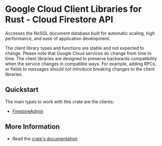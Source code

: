 # Google Cloud Client Libraries for Rust - Cloud Firestore API

<!-- Code generated by sidekick. DO NOT EDIT. -->


Accesses the NoSQL document database built for automatic scaling, high
performance, and ease of application development.

The client library types and functions are stable and not expected to change.
Please note that Google Cloud services do change from time to time. The client
libraries are designed to preserve backwards compatibility when the service
changes in compatible ways. For example, adding RPCs, or fields to messages
should not introduce breaking changes to the client libraries.

## Quickstart

The main types to work with this crate are the clients:

- [FirestoreAdmin]

## More Information

- Read the [crate's documentation](https://docs.rs/google-cloud-firestore-admin-v1/latest/google-cloud-firestore-admin-v1)

[FirestoreAdmin]: https://docs.rs/google-cloud-firestore-admin-v1/latest/google_cloud_firestore_admin_v1/client/struct.FirestoreAdmin.html
